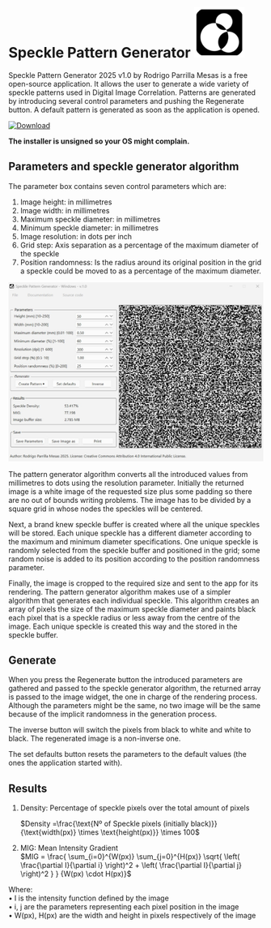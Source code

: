 # Speckle Pattern Generator  <img src="assets/logo.png" alt="Description" width="100" height="100">

Speckle Pattern Generator 2025 v1.0 by Rodrigo Parrilla Mesas is a free open-source application. It allows the user to generate a wide variety of speckle patterns used in Digital Image Correlation. 
Patterns are generated by introducing several control parameters and pushing the Regenerate button. A default pattern is generated as soon as the application is opened. 

[![Download](https://img.shields.io/badge/Download-Latest_Release-blue?style=for-the-badge&logo=github)](https://github.com/rodrigoparri/Speckle_Pattern_Generator/releases/tag/Latest_Releases)  
         

**The installer is unsigned so your OS might complain.**

## Parameters and speckle generator algorithm
The parameter box contains seven control parameters which are:
1.	Image height: in millimetres
2.	Image width: in millimetres
3.	Maximum speckle diameter: in millimetres
4.	Minimum speckle diameter: in millimetres
5.	Image resolution: in dots per inch
6.	Grid step: Axis separation as a percentage of the maximum diameter of the speckle
7.	Position randomness: Is the radius around its original position in the grid a speckle could be moved to as a percentage of the maximum diameter.

![GUI.jpg](Readme_images/GUI.jpg)

The pattern generator algorithm converts all the introduced values from millimetres to dots using the resolution parameter. Initially the returned image is a white image of the requested size plus some padding so there are no out of bounds writing problems. The image has to be divided by a square grid in whose nodes the speckles will be centered.
 
Next, a brand knew speckle buffer is created where all the unique speckles will be stored. Each unique speckle has a different diameter according to the maximum and minimum diameter specifications. One unique speckle is randomly selected from the speckle buffer and positioned in the grid; some random noise is added to its position according to the position randomness parameter.

Finally, the image is cropped to the required size and sent to the app for its rendering.
The pattern generator algorithm makes use of a simpler algorithm that generates each individual speckle. This algorithm creates an array of pixels the size of the maximum speckle diameter and paints black each pixel that is a speckle radius or less away from the centre of the image. Each unique speckle is created this way and the stored in the speckle buffer.

## Generate
When you press the Regenerate button the introduced parameters are gathered and passed to the speckle generator algorithm, the returned array is passed to the image widget, the one in charge of the rendering process. Although the parameters might be the same, no two image will be the same because of the implicit randomness in the generation process.

The inverse button will switch the pixels from black to white and white to black. The regenerated image is a non-inverse one.

The set defaults button resets the parameters to the default values (the ones the application started with).

## Results
1. Density: Percentage of speckle pixels over the total amount of pixels  

    $Density =\frac{\text{Nº of Speckle pixels (initially black)}}{\text{width(px)} \times \text{height(px)}} \times 100$

2. MIG: Mean Intensity Gradient  
$MIG = \frac{ \sum_{i=0}^{W(px)} \sum_{j=0}^{H(px)} 
\sqrt{ \left( \frac{\partial I}{\partial i} \right)^2 + \left( \frac{\partial I}{\partial j} \right)^2 } }
{W(px) \cdot H(px)}$

Where:  
• I is the intensity function defined by the image  
• i, j are the parameters representing each pixel position in the image  
• W(px), H(px) are the width and height in pixels respectively of the image


